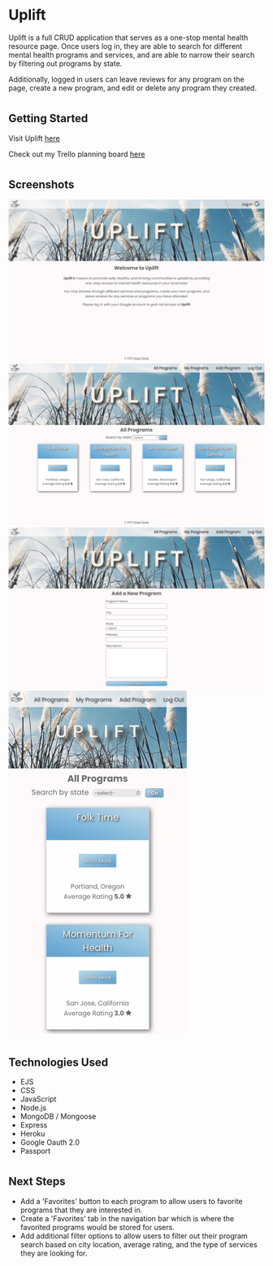 # **Uplift**
Uplift is a full CRUD application that serves as a one-stop mental health resource page. Once users log in, they are able to search for different mental health programs and services, and are able to narrow their search by filtering out programs by state. 

Additionally, logged in users can leave reviews for any program on the page, create a new program, and edit or delete any program they created.
#
## **Getting Started**

Visit Uplift [here](https://uplift-mental-health.herokuapp.com/)

Check out my Trello planning board [here](https://trello.com/b/637pQbk2/project-2)
# 
## **Screenshots**
![Log in page](./public/images/login.png)
![Main page](./public/images/main.png)
![New program page](./public/images/newprogram.png)
![Mobile page](./public/images/mobile.jpeg)
# 
## **Technologies Used** 
- EJS 
- CSS 
- JavaScript
- Node.js
- MongoDB / Mongoose 
- Express
- Heroku
- Google Oauth 2.0
- Passport
# 
## **Next Steps** 
- Add a 'Favorites' button to each program to allow users to favorite programs that they are interested in. 
- Create a 'Favorites' tab in the navigation bar which is where the favorited programs would be stored for users.
- Add additional filter options to allow users to filter out their program search based on city location, average rating, and the type of services they are looking for.
